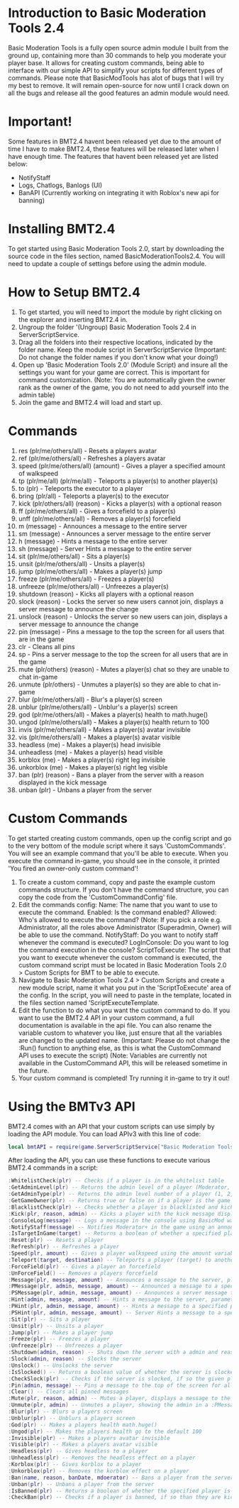 # Introduction to Basic Moderation Tools 2.4

Basic Moderation Tools is a fully open source admin module I built from the ground up, containing more than 30 commands to help you moderate your player base. It allows for creating custom commands, being able to interface with our simple API to simplify your scripts for different types of commands. Please note that BasicModTools has alot of bugs that I will try my best to remove. It will remain open-source for now until I crack down on all the bugs and release all the good features an admin module would need.

# Important!

Some features in BMT2.4 havent been released yet due to the amount of time I have to make BMT2.4, these features will be released later when I have enough time. The features that havent been released yet are listed below:
- NotifyStaff
- Logs, Chatlogs, Banlogs (UI)
- BanAPI (Currently working on integrating it with Roblox's new api for banning)

# Installing BMT2.4

To get started using Basic Moderation Tools 2.0, start by downloading the source code in the files section, named BasicModerationTools2.4. You will need to update a couple of settings before using the admin module.

# How to Setup BMT2.4

1. To get started, you will need to import the module by right clicking on the explorer and inserting BMT2.4 in.
2. Ungroup the folder '(Ungroup) Basic Moderation Tools 2.4 in ServerScriptService.
3. Drag all the folders into their respective locations, indicated by the folder name. Keep the module script in ServerScriptService (Important: Do not change the folder names if you don't know what your doing!)
4. Open up 'Basic Moderation Tools 2.0' (Module Script) and insure all the settings you want for your game are correct. This is important for command customization. (Note: You are automatically given the owner rank as the owner of the game, you do not need to add yourself into the admin table)
5. Join the game and BMT2.4 will load and start up.

# Commands
1. res (plr/me/others/all) - Resets a players avatar
2. ref (plr/me/others/all) - Refreshes a players avatar
3. speed (plr/me/others/all) (amount) - Gives a player a specified amount of walkspeed
4. tp (plr/me/all) (plr/me/all) - Teleports a player(s) to another player(s)
5. to (plr) - Teleports the executor to a player
6. bring (plr/all) - Teleports a player(s) to the executor
7. kick (plr/others/all) (reason) - Kicks a player(s) with a optional reason
8. ff (plr/me/others/all) - Gives a forcefield to a player(s)
9. unff (plr/me/others/all) - Removes a player(s) forcefield
10. m (message) - Announces a message to the entire server
11. sm (message) - Announces a server message to the entire server
12. h (message) - Hints a message to the entire server
13. sh (message) - Server Hints a message to the entire server
14. sit (plr/me/others/all) - Sits a player(s)
15. unsit (plr/me/others/all) - Unsits a player(s)
16. jump (plr/me/others/all) - Makes a player(s) jump
17. freeze (plr/me/others/all) - Freezes a player(s)
18. unfreeze (plr/me/others/all) - Unfreezes a player(s)
19. shutdown (reason) - Kicks all players with a optional reason
20. slock (reason) - Locks the server so new users cannot join, displays a server message to announce the change
21. unslock (reason) - Unlocks the server so new users can join, displays a server message to announce the change
22. pin (message) - Pins a message to the top the screen for all users that are in the game
23. clr - Cleans all pins
24. sp - Pins a server message to the top the screen for all users that are in the game
25. mute (plr/others) (reason) - Mutes a player(s) chat so they are unable to chat in-game
26. unmute (plr/others) - Unmutes a player(s) so they are able to chat in-game
27. blur (plr/me/others/all) - Blur's a player(s) screen
28. unblur (plr/me/others/all) - Unblur's a player(s) screen
29. god (plr/me/others/all) - Makes a player(s) health to math.huge()
30. ungod (plr/me/others/all) - Makes a player(s) health return to 100
31. invis (plr/me/others/all) - Makes a player(s) avatar invisible
32. vis (plr/me/others/all) - Makes a player(s) avatar visible
33. headless (me) - Makes a player(s) head invisible
34. unheadless (me) - Makes a player(s) head visible
35. korblox (me) - Makes a player(s) right leg invisible
36. unkorblox (me) - Makes a player(s) right leg visible
37. ban (plr) (reason) - Bans a player from the server with a reason displayed in the kick message
38. unban (plr) - Unbans a player from the server

# Custom Commands

To get started creating custom commands, open up the config script and go to the very bottom of the module script where it says 'CustomCommands'. You will see an example command that you'll be able to execute. When you execute the command in-game, you should see in the console, it printed 'You fired an owner-only custom command'!

1. To create a custom command, copy and paste the example custom commands structure. If you don't have the command structure, you can copy the code from the 'CustomCommandConfig' file.
2. Edit the commands config:
  Name: The name that you want to use to execute the command.
  Enabled: Is the command enabled?
  Allowed: Who's allowed to execute the command? (Note: If you pick a role e.g. Administrator, all the roles above Administrator (Superadmin, Owner) will be able to use the command.
  NotifyStaff: Do you want to notify staff whenever the command is executed?
  LogInConsole: Do you want to log the command execution in the console?
  ScriptToExecute: The script that you want to execute whenever the custom command is executed, the custom command script must be located in Basic Moderation Tools 2.0 > Custom Scripts for BMT to be able     to execute.
3. Navigate to Basic Moderation Tools 2.4 > Custom Scripts and create a new module script, name it what you put in the 'ScriptToExecute' area of the config. In the script, you will need to paste in the       template, located in the files section named 'ScriptExecuteTemplate.
4. Edit the function to do what you want the custom command to do. If you want to use the BMT2.4 API in your custom command, a full documentation is available in the api file. You can also rename the          variable custom to whatever you like, just ensure that all the variables are changed to the updated name. (Important: Please do not change the :Run() function to anything else, as this is what the          CustomCommand API uses to execute the script) (Note: Variables are currently not available in the CustomCommand API, this will be released sometime in the future.
5. Your custom command is completed! Try running it in-game to try it out!

# Using the BMTv3 API

BMT2.4 comes with an API that your custom scripts can use simply by loading the API module.
You can load APIv3 with this line of code:
```lua
local bmtAPI = require(game.ServerScriptService["Basic Moderation Tools 2.0"]["BasicMod Scripts"]["BasicMod V3 API"])
```
After loading the API, you can use these functions to execute various BMT2.4 commands in a script:
```lua
:WhitelistCheck(plr) -- Checks if a player is in the whitelist table
:GetAdminLevel(plr) -- Returns the admin level of a player (Moderator, Administrator, etc .. )
:GetAdminType(plr) -- Returns the admin level number of a player (1, 2, 3, etc .. )
:GetGameOwner(plr) -- Returns true or false on if a player is the game owner
:BlacklistCheck(plr) -- Checks whether a player is blacklisted and kicks them and notifies staff if so
:Kick(plr, reason, admin) -- Kicks a player with the kick message displaying the reason, admin, and an optional reason
:ConsoleLog(message) -- Logs a message in the console using BasicMod watermarks
:NotifyStaff(message) -- Notifies Moderator+ in the game using an announcement (Note: You will need to compile the message you send as this feature only       takes in one variable
:IsTargetInGame(target) -- Returns a boolean of whether a specified player is in the game
:Reset(plr) -- Resets a player
:Refresh(plr) -- Refreshes a player
:Speed(plr, amount) -- Gives a player walkspeed using the amount variable
:Teleport(target, destination) -- Teleports a player (target) to another player (destination)
:ForceField(plr) -- Gives a player an forcefield
:UnForceField() -- Removes a players forcefield
:Message(plr, message, amount) -- Announces a message to the server, plr: The admin name, message: The message to display, amount: How long the message is displayed on the screen
:PMessage(plr, admin, message, amount) -- Announces a message to a specified player (plr), the parameters are the same as :Message()
:PSMessage(plr, admin, message, amount) -- Announces a server message to a specified player. Leave admin as 'Server', the parameters are the same as :Message()
:Hint(admin, message, amount) -- Hints a message to the server, parameters are the same as :Message()
:PHint(plr, admin, message, amount) -- Hints a message to a specified player, parameters are the same as :Message()
:PSHint(plr, admin, message, amount) -- Server Hints a message to a specified player, parameters are the same as :PSMessage()
:Sit(plr) -- Sits a player
:Unsit(plr) -- Unsits a player
:Jump(plr) -- Makes a player jump
:Freeze(plr) -- Freezes a player
:Unfreeze(plr) -- Unfreezes a player
:Shutdown(admin, reason) -- Shuts down the server with a admin and reason parameter (The admin parameter can be anything)
:Slock(admin, reason) -- Slocks the server
:Unslock() -- Unslocks the server
:IsSlocked() -- Returns a boolean value of whether the server is slocked or not
:CheckSlock(plr) -- Checks if the server is slocked, if so the given player parameter will be kicked from the server (MainModule use)
:Pin(admin, message) -- Pins a message to the top of the screen for all players in the server
:Clear() -- Clears all pinned messages
:Mute(plr, reason, admin) -- Mutes a player, displays a message to the target showing the reason and the admin
:Unmute(plr, admin) -- Unmutes a player, showing the admin in a :PMessage()
:Blur(plr) -- Blurs a players screen
:Unblur(plr) -- Unblurs a players screen
:God(plr) -- Makes a players health math.huge()
:Ungod(plr) -- Makes the players health go to the default 100
:Invisible(plr) -- Makes a players avatar invisible
:Visible(plr) -- Makes a players avatar visible
:Headless(plr) -- Gives headless to a player
:Unheadless(plr) -- Removes the headless effect on a player
:Korblox(plr) -- Gives korblox to a player
:Unkorblox(plr) -- Removes the korblox effect on a player
:Ban(name, reason, banDate, mdoerator) -- Bans a player from the server, kick message showing: Reason, Admin, and the bandate
:Unban(plr) -- Unbans a player from the server
:IsBanned(plr) -- Returns a boolean of whether the specified player is banned from the server
:CheckBan(plr) -- Checks if a player is banned, if so than they are kicked from the server
```
